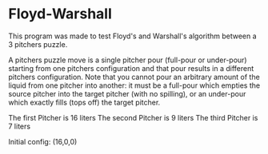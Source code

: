 # Floyd-Warshall

This program was made to test Floyd's and Warshall's algorithm between a 3 pitchers puzzle.

A pitchers puzzle move is a single pitcher pour (full-pour or under-pour) starting from one pitchers configuration and that
pour results in a different pitchers configuration. Note that you cannot pour an arbitrary amount of the
liquid from one pitcher into another: it must be a full-pour which empties the source pitcher into the
target pitcher (with no spilling), or an under-pour which exactly fills (tops off) the target pitcher.

The first Pitcher is 16 liters
The second Pitcher is 9 liters
The third Pitcher is 7 liters

Initial config: (16,0,0)
